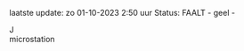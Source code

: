 laatste update: 
zo 01-10-2023  2:50   uur 
Status: FAALT - geel - 
<div class="service R">J</div><div class="service Y">microstation</div>